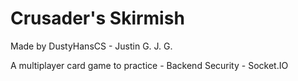 # Crusader's Skirmish

Made by DustyHansCS - Justin G. J. G.

A multiplayer card game to practice 
    - Backend Security
    - Socket.IO